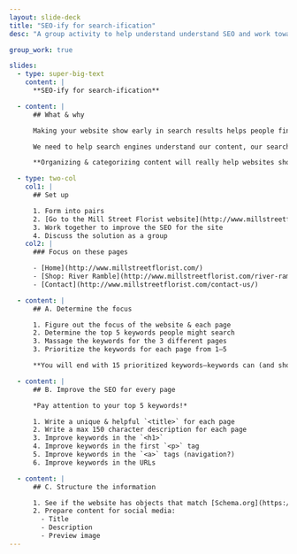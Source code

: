 ```yaml
---
layout: slide-deck
title: "SEO-ify for search-ification"
desc: "A group activity to help understand understand SEO and work towards organizing & categorizing content."

group_work: true

slides:
  - type: super-big-text
    content: |
      **SEO-ify for search-ification**

  - content: |
      ## What & why

      Making your website show early in search results helps people find you.

      We need to help search engines understand our content, our search keywords—and write content for human beings.

      **Organizing & categorizing content will really help websites show in search results.**

  - type: two-col
    col1: |
      ## Set up

      1. Form into pairs
      2. [Go to the Mill Street Florist website](http://www.millstreetflorist.com/)
      3. Work together to improve the SEO for the site
      4. Discuss the solution as a group
    col2: |
      ### Focus on these pages

      - [Home](http://www.millstreetflorist.com/)
      - [Shop: River Ramble](http://www.millstreetflorist.com/river-ramble/)
      - [Contact](http://www.millstreetflorist.com/contact-us/)

  - content: |
      ## A. Determine the focus

      1. Figure out the focus of the website & each page
      2. Determine the top 5 keywords people might search
      3. Massage the keywords for the 3 different pages
      3. Prioritize the keywords for each page from 1–5

      **You will end with 15 prioritized keywords—keywords can (and should) repeat on pages**

  - content: |
      ## B. Improve the SEO for every page

      *Pay attention to your top 5 keywords!*

      1. Write a unique & helpful `<title>` for each page
      2. Write a max 150 character description for each page
      3. Improve keywords in the `<h1>`
      4. Improve keywords in the first `<p>` tag
      5. Improve keywords in the `<a>` tags (navigation?)
      6. Improve keywords in the URLs

  - content: |
      ## C. Structure the information

      1. See if the website has objects that match [Schema.org](https://schema.org/docs/full.html)—and quickly outline the important information
      2. Prepare content for social media:
        - Title
        - Description
        - Preview image
---
```

